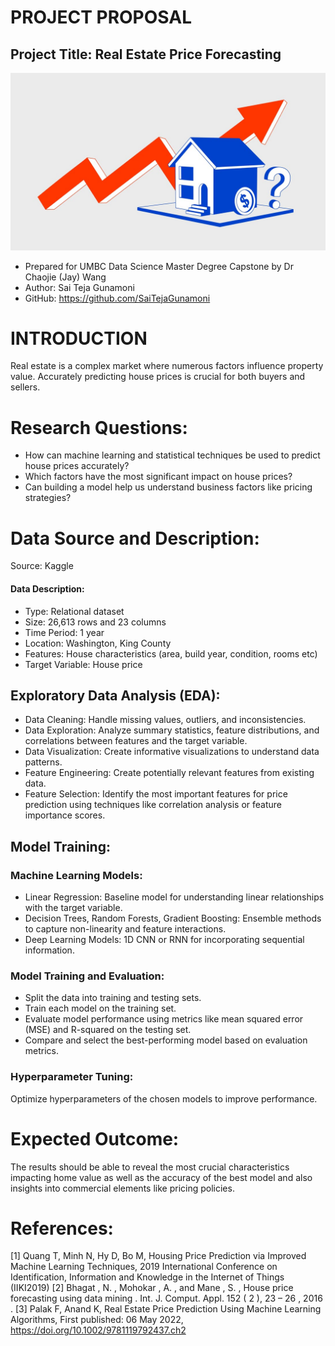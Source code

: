 # PROJECT PROPOSAL

## Project Title: Real Estate Price Forecasting
![ProfilePic](./Realestate.jpg)  
- Prepared for UMBC Data Science Master Degree Capstone by Dr Chaojie (Jay) Wang
- Author: Sai Teja Gunamoni
- GitHub: https://github.com/SaiTejaGunamoni

# INTRODUCTION
Real estate is a complex market where numerous factors influence property value. Accurately predicting house prices is crucial for both buyers and sellers.

# Research Questions:
- How can machine learning and statistical techniques be used to predict house prices accurately?
- Which factors have the most significant impact on house prices?
- Can building a model help us understand business factors like pricing strategies?

# Data Source and Description:
Source: Kaggle

#### Data Description:
- Type: Relational dataset
- Size: 26,613 rows and 23 columns
- Time Period: 1 year
- Location: Washington, King County
- Features: House characteristics (area, build year, condition, rooms etc)
- Target Variable: House price

## Exploratory Data Analysis (EDA):
- Data Cleaning: Handle missing values, outliers, and inconsistencies.
- Data Exploration: Analyze summary statistics, feature distributions, and correlations between features and the target variable.
- Data Visualization: Create informative visualizations to understand data patterns.
- Feature Engineering: Create potentially relevant features from existing data.
- Feature Selection: Identify the most important features for price prediction using techniques like correlation analysis or feature importance scores.

## Model Training: 
### Machine Learning Models:
- Linear Regression: Baseline model for understanding linear relationships with the target variable.
- Decision Trees, Random Forests, Gradient Boosting: Ensemble methods to capture non-linearity and feature interactions.
- Deep Learning Models: 1D CNN or RNN for incorporating sequential information.

### Model Training and Evaluation:
- Split the data into training and testing sets.
- Train each model on the training set.
- Evaluate model performance using metrics like mean squared error (MSE) and R-squared on the testing set.
- Compare and select the best-performing model based on evaluation metrics.

### Hyperparameter Tuning: 
Optimize hyperparameters of the chosen models to improve performance.

# Expected Outcome:
The results should be able to reveal the most crucial characteristics impacting home value as well as the accuracy of the best model and also insights into commercial elements like pricing policies.

# References:
[1] Quang T, Minh N, Hy D, Bo M, Housing Price Prediction via Improved Machine Learning Techniques, 2019 International Conference on Identification, Information and Knowledge in the Internet of Things (IIKI2019)
[2] Bhagat , N. , Mohokar , A. , and Mane , S. , House price forecasting using data mining . Int. J. Comput. Appl. 152 ( 2 ), 23 – 26 , 2016 .
[3] Palak F, Anand K, Real Estate Price Prediction Using Machine Learning Algorithms, First published: 06 May 2022, https://doi.org/10.1002/9781119792437.ch2
